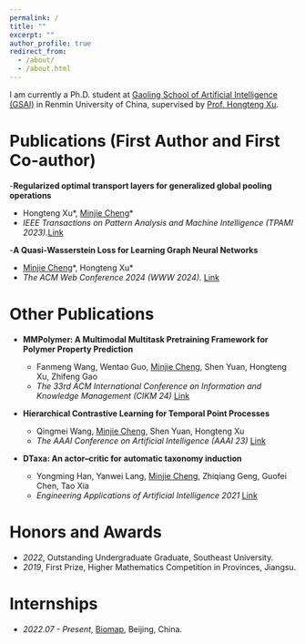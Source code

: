 ```yaml
---
permalink: /
title: ""
excerpt: ""
author_profile: true
redirect_from: 
  - /about/
  - /about.html
---
```


<span class='anchor' id='about-me'></span>

I am currently a Ph.D. student at [Gaoling School of Artificial Intelligence (GSAI)](http://ai.ruc.edu.cn/english/index.htm) in Renmin University of China, supervised by [Prof. Hongteng Xu](https://hongtengxu.github.io/). 


# Publications (First Author and First Co-author)

-**Regularized optimal transport layers for generalized global pooling operations**
  - Hongteng Xu\*, <u>Minjie Cheng</u>\*
  - *IEEE Transactions on Pattern Analysis and Machine Intelligence (TPAMI 2023).*[Link](https://ieeexplore.ieee.org/document/10247589)

-**A Quasi-Wasserstein Loss for Learning Graph Neural Networks**
  - <u>Minjie Cheng</u>\*, Hongteng Xu\*
  - *The ACM Web Conference 2024 (WWW 2024).* [Link](https://dl.acm.org/doi/10.1145/3589334.3645586)


# Other Publications

- **MMPolymer: A Multimodal Multitask Pretraining Framework for Polymer Property Prediction**
  - Fanmeng Wang, Wentao Guo, <u>Minjie Cheng</u>, Shen Yuan, Hongteng Xu, Zhifeng Gao
  - *The 33rd ACM International Conference on Information and Knowledge Management (CIKM 24)* [Link](https://arxiv.org/abs/2406.04727)

- **Hierarchical Contrastive Learning for Temporal Point Processes**
  - Qingmei Wang, <u>Minjie Cheng</u>, Shen Yuan, Hongteng Xu
  - *The AAAI Conference on Artificial Intelligence (AAAI 23)* [Link](https://ojs.aaai.org/index.php/AAAI/article/view/26211)

- **DTaxa: An actor–critic for automatic taxonomy induction**
  - Yongming Han, Yanwei Lang, <u>Minjie Cheng</u>, Zhiqiang Geng, Guofei Chen, Tao Xia
  - *Engineering Applications of Artificial Intelligence 2021* [Link](https://www.sciencedirect.com/science/article/abs/pii/S0952197621003493)



# Honors and Awards
- *2022*, Outstanding Undergraduate Graduate, Southeast University.
- *2019*, First Prize, Higher Mathematics Competition in Provinces, Jiangsu.

# Internships
- *2022.07 - Present*, [Biomap](https://www.biomap.com/), Beijing, China.


